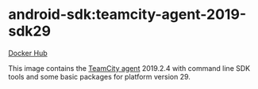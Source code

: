 # android-sdk:teamcity-agent-2019-sdk29 #

[Docker Hub](https://hub.docker.com/r/azabost/android-sdk/)

This image contains the [TeamCity agent](https://hub.docker.com/r/jetbrains/teamcity-agent/) 2019.2.4 with command line SDK tools and some basic packages for platform version 29.